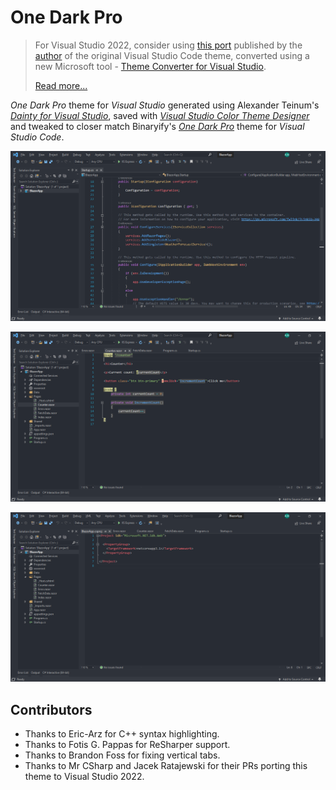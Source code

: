 # One Dark Pro

> For Visual Studio 2022, consider using [this port](https://marketplace.visualstudio.com/items?itemName=zhuangtongfa.onedarkpro) published by the [author](https://marketplace.visualstudio.com/publishers/zhuangtongfa) of the original Visual Studio Code theme, converted using a new Microsoft tool - [Theme Converter for Visual Studio](https://github.com/microsoft/theme-converter-for-vs).
>
> [Read more...](https://devblogs.microsoft.com/visualstudio/custom-themes/)

*One Dark Pro* theme for *Visual Studio* generated using Alexander Teinum's *[Dainty for Visual Studio](https://github.com/jogleasonjr/dainty-vs)*, saved with *[Visual Studio Color Theme Designer](https://marketplace.visualstudio.com/items?itemName=ms-madsk.ColorThemeDesigner)* and tweaked to closer match Binaryify's *[One Dark Pro](https://marketplace.visualstudio.com/items?itemName=zhuangtongfa.Material-theme)* theme for *Visual Studio Code*.

![C# Code](img/CSharp.png)

![Razor Code](img/Razor.png)

![XML Code](img/XML.png)

## Contributors

- Thanks to Eric-Arz for C++ syntax highlighting.
- Thanks to Fotis G. Pappas for ReSharper support.
- Thanks to Brandon Foss for fixing vertical tabs.
- Thanks to Mr CSharp and Jacek Ratajewski for their PRs porting this theme to Visual Studio 2022.
